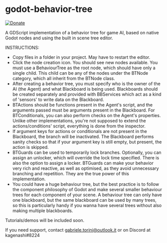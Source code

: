 # godot-behavior-tree
[![Donate](https://img.shields.io/badge/Donate-PayPal-green.svg)](paypal.me/GabrieleTorini)

A GDScript implementation of a behavior tree for game AI, based on native Godot nodes and using the built in scene tree editor.

INSTRUCTIONS:
- Copy files in a folder in your project. May have to restart the editor.
- Click the node creation icon. You should see new nodes available. You must use a BehaviourTree as the root node, which should have only a single child. This child can be any of the nodes under the BTNode category, which all inherit from the BTNode class.
- After creating a behavior tree, you must specify who is the owner of the AI (the Agent) and what Blackboard is being used. Blackboards should be created separately and provided with BBServices which act as a kind of 'sensors' to write data on the Blackboard.
- BTActions should be functions present in the Agent's script, and the arguments passed must be arguments present in the Blackboard. For BTConditionals, you can also perform checks on the Agent's properties.
Unlike other implementations, you're not supposed to extend the actions/conditions' script, everything is done from the inspector.
- If argument keys for actions or conditionals are not present in the Blackboard, the branch will be inactivated. The Blackboard performs sanity checks so that if your argument key is still empty, but present, the action is skipped.
- BTGuards can be used to temporarily lock branches. Optionally, you can assign an unlocker, which will override the lock time specified. There is also the option to assign a locker. BTGuards can make your behavior very rich and reactive, as well as optimised, as they avoid unnecessary branching and repetition. They are the true power of this implementation.
- You could have a huge behaviour tree, but the best practice is to follow the component philosophy of Godot and make several smaller behaviour trees for each component of your scene. A behaviour tree can only have one blackboard, but the same blackboard can be used by many trees, so this is particularly handy if you wanna have several trees without also making multiple blackboards.


Tutorials/demos will be included soon. 

If you need support, contact gabriele.torini@outlook.it or on Discord at kagenashi#8224
